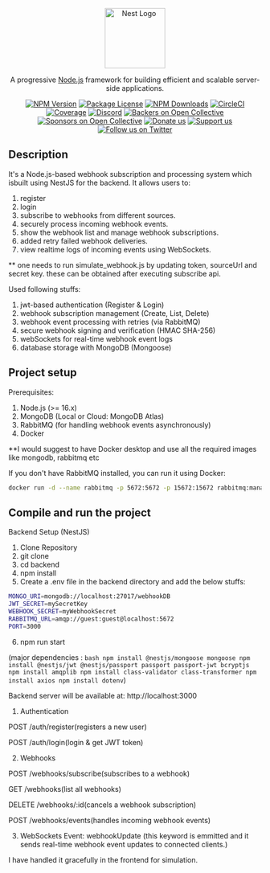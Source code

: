 <p align="center">
  <a href="http://nestjs.com/" target="blank"><img src="https://nestjs.com/img/logo-small.svg" width="120" alt="Nest Logo" /></a>
</p>

[circleci-image]: https://img.shields.io/circleci/build/github/nestjs/nest/master?token=abc123def456
[circleci-url]: https://circleci.com/gh/nestjs/nest

  <p align="center">A progressive <a href="http://nodejs.org" target="_blank">Node.js</a> framework for building efficient and scalable server-side applications.</p>
    <p align="center">
<a href="https://www.npmjs.com/~nestjscore" target="_blank"><img src="https://img.shields.io/npm/v/@nestjs/core.svg" alt="NPM Version" /></a>
<a href="https://www.npmjs.com/~nestjscore" target="_blank"><img src="https://img.shields.io/npm/l/@nestjs/core.svg" alt="Package License" /></a>
<a href="https://www.npmjs.com/~nestjscore" target="_blank"><img src="https://img.shields.io/npm/dm/@nestjs/common.svg" alt="NPM Downloads" /></a>
<a href="https://circleci.com/gh/nestjs/nest" target="_blank"><img src="https://img.shields.io/circleci/build/github/nestjs/nest/master" alt="CircleCI" /></a>
<a href="https://coveralls.io/github/nestjs/nest?branch=master" target="_blank"><img src="https://coveralls.io/repos/github/nestjs/nest/badge.svg?branch=master#9" alt="Coverage" /></a>
<a href="https://discord.gg/G7Qnnhy" target="_blank"><img src="https://img.shields.io/badge/discord-online-brightgreen.svg" alt="Discord"/></a>
<a href="https://opencollective.com/nest#backer" target="_blank"><img src="https://opencollective.com/nest/backers/badge.svg" alt="Backers on Open Collective" /></a>
<a href="https://opencollective.com/nest#sponsor" target="_blank"><img src="https://opencollective.com/nest/sponsors/badge.svg" alt="Sponsors on Open Collective" /></a>
  <a href="https://paypal.me/kamilmysliwiec" target="_blank"><img src="https://img.shields.io/badge/Donate-PayPal-ff3f59.svg" alt="Donate us"/></a>
    <a href="https://opencollective.com/nest#sponsor"  target="_blank"><img src="https://img.shields.io/badge/Support%20us-Open%20Collective-41B883.svg" alt="Support us"></a>
  <a href="https://twitter.com/nestframework" target="_blank"><img src="https://img.shields.io/twitter/follow/nestframework.svg?style=social&label=Follow" alt="Follow us on Twitter"></a>
</p>
  <!--[![Backers on Open Collective](https://opencollective.com/nest/backers/badge.svg)](https://opencollective.com/nest#backer)
  [![Sponsors on Open Collective](https://opencollective.com/nest/sponsors/badge.svg)](https://opencollective.com/nest#sponsor)-->

## Description

It's a Node.js-based webhook subscription and processing system which isbuilt using NestJS for the backend. It allows users to:
1. register
2. login
3. subscribe to webhooks from different sources.
4. securely process incoming webhook events.
5. show the webhook list and manage webhook subscriptions.
6. added retry failed webhook deliveries.
7. view realtime logs of incoming events using WebSockets.

** one needs to run simulate_webhook.js by updating token, sourceUrl and secret key. these can be obtained after executing subscribe api.


Used following stuffs:
1. jwt-based authentication (Register & Login)
2. webhook subscription management (Create, List, Delete)
3. webhook event processing with retries (via RabbitMQ)
4. secure webhook signing and verification (HMAC SHA-256)
5. webSockets for real-time webhook event logs
6. database storage with MongoDB (Mongoose)

## Project setup
Prerequisites:
1. Node.js (>= 16.x)
2. MongoDB (Local or Cloud: MongoDB Atlas)
3. RabbitMQ (for handling webhook events asynchronously)
4. Docker

**I would suggest to have Docker desktop and use all the required images like mongodb, rabbitmq etc

If you don't have RabbitMQ installed, you can run it using Docker:
```bash
docker run -d --name rabbitmq -p 5672:5672 -p 15672:15672 rabbitmq:management
```

## Compile and run the project
Backend Setup (NestJS)

1. Clone Repository
2. git clone <my repo>
3. cd backend
4. npm install
5. Create a .env file in the backend directory and add the below stuffs:

```bash
MONGO_URI=mongodb://localhost:27017/webhookDB
JWT_SECRET=mySecretKey
WEBHOOK_SECRET=myWebhookSecret
RABBITMQ_URL=amqp://guest:guest@localhost:5672
PORT=3000
```
6. npm run start


(major dependencies : ```bash npm install @nestjs/mongoose mongoose
npm install @nestjs/jwt @nestjs/passport passport passport-jwt bcryptjs
npm install amqplib
npm install class-validator class-transformer
npm install axios
npm install dotenv```)

Backend server will be available at: http://localhost:3000

1. Authentication

POST
/auth/register(registers a new user)

POST
/auth/login(login & get JWT token)

2. Webhooks

POST
/webhooks/subscribe(subscribes to a webhook)

GET
/webhooks(list all webhooks)

DELETE
/webhooks/:id(cancels a webhook subscription)

POST
/webhooks/events(handles incoming webhook events)

3. WebSockets
Event: webhookUpdate (this keyword is emmitted and it sends real-time webhook event updates to connected clients.)

I have handled it gracefully in the frontend for simulation.
